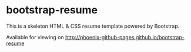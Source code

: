 # bootstrap-resume
This is a skeleton HTML & CSS resume template powered by Bootstrap.

Available for viewing on http://phoenix-github-pages.github.io/bootstrap-resume
